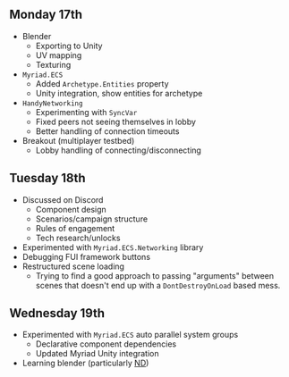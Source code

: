 ## Monday 17th
 - Blender
	 - Exporting to Unity
	 - UV mapping
	 - Texturing
 - `Myriad.ECS`
	 - Added `Archetype.Entities` property
	 - Unity integration, show entities for archetype
 - `HandyNetworking`
	 - Experimenting with `SyncVar`
	 - Fixed peers not seeing themselves in lobby
	 - Better handling of connection timeouts
 - Breakout (multiplayer testbed)
	 - Lobby handling of connecting/disconnecting
## Tuesday 18th
- Discussed on Discord
	- Component design
	- Scenarios/campaign structure
	- Rules of engagement
	- Tech research/unlocks
- Experimented with `Myriad.ECS.Networking` library
- Debugging FUI framework buttons
- Restructured scene loading
	- Trying to find a good approach to passing "arguments" between scenes that doesn't end up with a `DontDestroyOnLoad` based mess.
## Wednesday 19th
 - Experimented with `Myriad.ECS` auto parallel system groups
	 - Declarative component dependencies
	 - Updated Myriad Unity integration
 - Learning blender (particularly [ND](https://extensions.blender.org/add-ons/nd/))